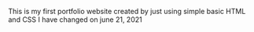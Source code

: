 This is my first portfolio website created by just using simple basic HTML and CSS 
I have changed  on june 21, 2021